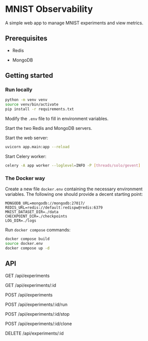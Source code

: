 # MNIST Observability

A simple web app to manage MNIST experiments and view metrics.

## Prerequisites

- Redis

- MongoDB

## Getting started

### Run locally

```sh
python -m venv venv
source venv/bin/activate
pip install -r requirements.txt
```
Modify the `.env` file to fill in environment variables.

Start the two Redis and MongoDB servers.

Start the web server:

```sh
uvicorn app.main:app --reload
```

Start Celery worker:
```sh
celery -A app worker --loglevel=INFO -P [threads/solo/gevent]
```

### The Docker way

Create a new file `docker.env` containing the necessary environment variables. The following one should provide a decent starting point:

```
MONGODB_URL=mongodb://mongodb:27017/
REDIS_URL=redis://default:redispw@redis:6379
MNIST_DATASET_DIR=./data
CHECKPOINT_DIR=./checkpoints
LOG_DIR=./logs
```

Run `docker compose` commands:

```sh
docker compose build
source docker.env
docker compose up -d
```

## API

GET /api/experiments

GET /api/experiments/:id

POST /api/experiments

POST /api/experiments/:id/run

POST /api/experiments/:id/stop

POST /api/experiments/:id/clone

DELETE /api/experiments/:id
